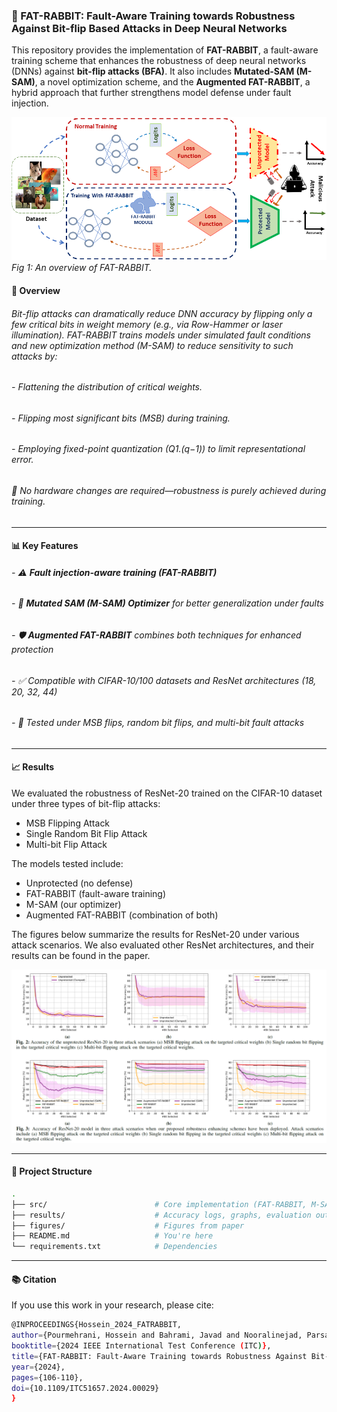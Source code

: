 ### 🐰 FAT-RABBIT: Fault-Aware Training towards Robustness Against Bit-flip Based Attacks in Deep Neural Networks

This repository provides the implementation of **FAT-RABBIT**, a fault-aware training scheme that enhances the robustness of deep neural networks (DNNs) against **bit-flip attacks (BFA)**. It also includes **Mutated-SAM (M-SAM)**, a novel optimization scheme, and the **Augmented FAT-RABBIT**, a hybrid approach that further strengthens model defense under fault injection.

![FAT-RABBIT Overview](Figures/Teaser_new.png)
*Fig 1: An overview of FAT-RABBIT.*

#### 🔬 Overview

###### Bit-flip attacks can dramatically reduce DNN accuracy by flipping only a few critical bits in weight memory (e.g., via Row-Hammer or laser illumination). FAT-RABBIT trains models under simulated fault conditions and new optimization method (M-SAM) to reduce sensitivity to such attacks by:

###### - Flattening the distribution of critical weights.
###### - Flipping most significant bits (MSB) during training.
###### - Employing fixed-point quantization (Q1.(q−1)) to limit representational error.

###### 📌 *No hardware changes are required—robustness is purely achieved during training.*

---

#### 📊 Key Features

###### - ⚠️ **Fault injection-aware training (FAT-RABBIT)**
###### - 🔁 **Mutated SAM (M-SAM) Optimizer** for better generalization under faults
###### - 🛡️ **Augmented FAT-RABBIT** combines both techniques for enhanced protection
###### - ✅ Compatible with CIFAR-10/100 datasets and ResNet architectures (18, 20, 32, 44)
###### - 🧪 Tested under MSB flips, random bit flips, and multi-bit fault attacks

---
#### 📈 Results

We evaluated the robustness of ResNet-20 trained on the CIFAR-10 dataset under three types of bit-flip attacks:
- MSB Flipping Attack
- Single Random Bit Flip Attack
- Multi-bit Flip Attack
  
The models tested include:
- Unprotected (no defense)
- FAT-RABBIT (fault-aware training)
- M-SAM (our optimizer)
- Augmented FAT-RABBIT (combination of both)
  
The figures below summarize the results for ResNet-20 under various attack scenarios. We also evaluated other ResNet architectures, and their results can be found in the paper.

![Results](Figures/Resnet20.png)

---

#### 📁 Project Structure

```bash
.
├── src/                        # Core implementation (FAT-RABBIT, M-SAM)
├── results/                    # Accuracy logs, graphs, evaluation outputs
├── figures/                    # Figures from paper
├── README.md                   # You're here
└── requirements.txt            # Dependencies
```

---

#### 📚 Citation

If you use this work in your research, please cite:

```bash
@INPROCEEDINGS{Hossein_2024_FATRABBIT,
author={Pourmehrani, Hossein and Bahrami, Javad and Nooralinejad, Parsa and Pirsiavash, Hamed and Karimi, Naghmeh},
booktitle={2024 IEEE International Test Conference (ITC)}, 
title={FAT-RABBIT: Fault-Aware Training towards Robustness Against Bit-flip Based Attacks in Deep Neural Networks}, 
year={2024},
pages={106-110},
doi={10.1109/ITC51657.2024.00029}
}
```


